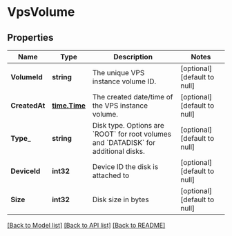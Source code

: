 # VpsVolume

## Properties
Name | Type | Description | Notes
------------ | ------------- | ------------- | -------------
**VolumeId** | **string** | The unique VPS instance volume ID. | [optional] [default to null]
**CreatedAt** | [**time.Time**](time.Time.md) | The created date/time of the VPS instance volume. | [optional] [default to null]
**Type_** | **string** | Disk type. Options are &#x60;ROOT&#x60; for root volumes and &#x60;DATADISK&#x60; for additional disks. | [optional] [default to null]
**DeviceId** | **int32** | Device ID the disk is attached to | [optional] [default to null]
**Size** | **int32** | Disk size in bytes | [optional] [default to null]

[[Back to Model list]](../README.md#documentation-for-models) [[Back to API list]](../README.md#documentation-for-api-endpoints) [[Back to README]](../README.md)


